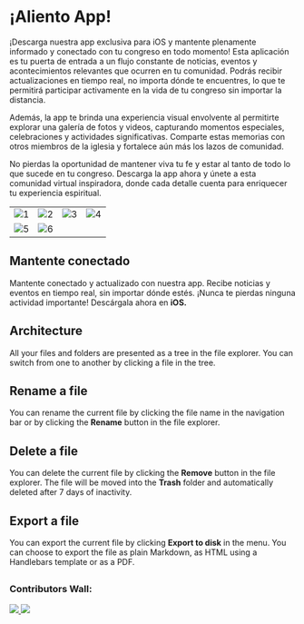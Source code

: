 # ¡Aliento App!

¡Descarga nuestra app exclusiva para iOS y mantente plenamente informado y conectado con tu congreso en todo momento! Esta aplicación es tu puerta de entrada a un flujo constante de noticias, eventos y acontecimientos relevantes que ocurren en tu comunidad. Podrás recibir actualizaciones en tiempo real, no importa dónde te encuentres, lo que te permitirá participar activamente en la vida de tu congreso sin importar la distancia.

Además, la app te brinda una experiencia visual envolvente al permitirte explorar una galería de fotos y videos, capturando momentos especiales, celebraciones y actividades significativas. Comparte estas memorias con otros miembros de la iglesia y fortalece aún más los lazos de comunidad.

No pierdas la oportunidad de mantener viva tu fe y estar al tanto de todo lo que sucede en tu congreso. Descarga la app ahora y únete a esta comunidad virtual inspiradora, donde cada detalle cuenta para enriquecer tu experiencia espiritual.

|          |             |                |       |
| :---:    |    :----:   |          :---: | :---: |
|![1](https://lh3.googleusercontent.com/pw/AIL4fc-_sGZzRcHyH6_laNaxrRxq4fqCLRz7uFd-veM1sH556x-KfO6eDutHwNcf9q5IKOZfW6AQ_cUsP05KFkWg5d_HN6MaBEM6QcD2K3ApvgT5jcEDOQUH8qWJ3GJjxL7Q7zxnZ3HECGiJ2a_llp3CLQfm5pMduHs0HbC2EAUUcFzRVcbKtNJCNLC_FxKjXDkrHllIEz3rKfRNjCJ2N1-xbzRl9HM7Z2EBvuQdcUwtiqGQlho9dmvVGv3xw9WWwcuElAhdSOmEzKvTOT5adH9WNvlduksXXlFs4JYKuQre3jyyubh_9K5DpIUzZ-in9TCrOjh2VLHDWw8l-VvuGPck-3tOXDZfz3-WOA7xSWD8AkrgivbdF2-mTD7-dyrrrP6ry2s58JpWHH_FmztW-vnEGNRrsPZzHZmDwpKrrWfX7lrrkAoM5G-NMhmYKW4s-NfpxN6FWTzauP9Kj5Uk-rwogy_kpJEk7LLev7ZnjOz8lbHsRiA387JxgggLf5nj35vqb-FMAeFpJ_lCZ2vGsYOT2536ZS_EVe2q7qPkbYuPZR03nU31Km7uwlwkztu9YY9vT_S670g77Rmpz3f5dfqO-YStd_IZ3gZDe-6wQ10ZCPKovROz4tIlxGM08d4iPNZpciAhYmEzte2XUkDQaxmBgyWC15mjbQRgA5T7gk0AzegREJQQYyrUJdHJiGJ7ahtPLdkr91zxxXk3dMI9qJR7eWxHFOdQzCJQEEJms9Tdtilta8c4cZNTp8cYHKDIneTj1a91F7QgXhK3SAJ6xAFa9xj-WHRcshfmwMsv34yG99pQIJeC7GZiU3HRfEuv42Rl8Xn2KdQO9BjU_N8v2xxCcxttIOMzIJhfJ3iOj8r9fJq2tg2S6sBVXfJ9e9iVPx9sCFQ_J1VmQxaV6W6Twbs7EAAj48uddWPzHne7Ssr0i5F3eZIGlU1W40X_u4IC=w928-h1650-s-no?authuser=0) | ![2](https://lh3.googleusercontent.com/pw/AIL4fc9hOAexV1MJSWvfmomPa8F8i1HaNRBg2Idak_5--KYV_ZAaiFTb-1tj-dg44KXyHGfIZyj94kWYFpcr6c_ApbPsEDBIlRkxZHeUHItjRk7veUTS8QxksjuoIKAihsDv3TlqwhenZGZnc0nCp1WFLfqcm6dAXiRHspy_oYc01JQ-dkftPg5HuWQLWRlO7tZeh1S7fGCwHmL_juOhnN3WIj5wbYsV0WEkxWMYGvJocU1h4mECD55LjdTRhBLkny6-r39Y_AZZcQHHNhkGA0i44bbRj8Ecqbb1iELaomVOLGqtCU9mcxWaKyv80RaFCH6DE42Z5pg4V2ENa6cNeNIQn4-WFcPaEonY11_UwF2VXfXrcWiH9GB5IQo_zGXZFNUnw3EzDM0iwKVlIMK2Kt0ydE5mmDzcEoHer_x5y8hKPnKH0Un_oTQNxt3KjsLEs62zEPuaxyPAG48TZmR9SYA7ZzyXqSexQxF9BBVRSghDZop8zymktRtrdqEJHOWpGJ3BfVvMcADjRRUpJHljrZZ7Re0vM1NYqyMMm87RrL6lvDz3FwNbNTUN7wPAT1r58Xk2YnFpzJ1wyfchW8yfVJ7ZssUB7Isc4RSpUvqqBP1W8arCenzJyI5Ojv8KaVsNsW4HXZKa5IL2wsP0IWNVDi13bvEh0jnm2LeIHVpWWg2I92bm2bpb7e3IANPX0D_GZgZb2AmqHjZk6msebAyTqFf2_p1YVzWMVlxwPsp_kdvBTqFFVZiY95I_IIDGIiXYVNi0KUV11bqYVQJRsel_oIVgyGG0SajhS0e5FlIRJHUjmN1st5hUU8Ypsxi_uKcIJnPStpvXywhlXVwgwI68QEtlkFJPhMwmcUK22QVsLYwdvUQpwdAPsQ64HtMorOAbPIvZdyF6RlgYk3i5AvapkC0oyAxHwh8lev3ujySK4inDPjaLmgze4RRr4eb6SCsz=w896-h1594-s-no?authuser=0) | ![3](https://lh3.googleusercontent.com/pw/AIL4fc82_GX-JNwLR_RB9tj9p39xC3eHQzPE0dtK7pkD5AL_QnC9WqVt87eGCLezeDOmx7saZk0ppaT6lGBKoRR6rNkIM-sxtUshRxp0QZ4-cys4HRWOJKM1bvCt6-8sKefToU-xXzSoxNT5nqhkzdWVHK2KBz0YBTtLCJccxiI9Cl-Em3EdwXcY9bdk1VUnwBa_9IRjODKAj_YFUtPyMp5x54covfWmlbcOR5Y_I3lanxNLsk6KfxmAsDsmCzmCa86mb78Sp2uoYmT1g8SEeyv38GSdKLaNlpHVgCgkyZDXYMzC0tLIyUB9DNEYdbsz5cP0v4iShDUCMiI_wF-BWtoFXxkdj0FlTzclNUbjdfTSJEY9B-D3IkwP3iMg_ECO69l6p8Jkbu-w6Ei3mtRb-tUef1GYGE0ugnl-BLT0cTXHeMRf9Bs_uF70RMD-sh-gbF58PoLptepoAzYmcbz12NnZ29xFXjj0Oz4CSAcdxtguwmuodakTiyicXfxgAM1E34VT1Q8ej9-F11kMIbDFo4_npzVG5qlhrgFHSKGmGdpVsrq0q1qWOlhSckT-GvwisbquA_2J8HdU4mEiR0xfGxe5iRLXWH7k9NIBKf9WOcGN55IohQJMXbv4rCopOB7H0cj4kG2aUACeeSv8vfV0qAWUbWRCWp0NQDEZNZq1qs5XDTwpKDHgWnC1XxwClYU0Fhr0Wdka-dda54TBA5Cv83y3vpCVBpKFsmh4AhAgHxhL5b_LH1nzD_WsaY3QCJqC6CKs7q9mzrQAADZZ6c_3dw6VsKTh7WuFXHl5urM9NPcJUSXL25Fu3ZDybHtR9czwiZ10wDxp738nwpMdc20Fl3q1ayZXkeyqGraDFshPOhR1wqfTGULPlm38zHUQbRyJyo2JlfgG3q25RgvnSprZ68bubvFjtvNgN7mj0Q4QHlIn_C6U9pUNfSv3P4rgSP-Q=w896-h1594-s-no?authuser=0) | ![4](https://lh3.googleusercontent.com/pw/AIL4fc_htFKqkxKbzV0ZcVvYOIxemVahW_lpqVAemTl_NNB2_57atQfD-H_5RkpQUK6_HW7V5S6k6Zc-J55OhLFmvw7GYxDejLzmguIstvYsDUDhZ3cqRxsQ6y5CybNihtLM_rl6ziMJJxpf6aoCTusQO-0ISi5oJFJIzu57ZAKC31rquHau0GSKpxSVBrSzEPmzGiJe0Z8rEF-AKgl26_ik_AZUt7D3NO4OQp5hKs6sjpvwKRbF7SbmeAaWOErso1qENdwgipsvIuM09nnvBQbYD_b7Ju7OPYDzLJL9oclEX4wAPzIF-w47dsVLSeih6LQTm9pnuoRp_2UBGUU-JeuN1dkz1mHrVFwuaqlFtL5f3ZQ5jZAm9CfrwvszxugXpRH9bEua2d9ifV784b6eGnipUsx9-gY4zK1U5Tj8fFXv2_03-ONv3bmecwknJIufnMZ6IWJ4mwAKbPqGIipjhZgpBG9l41tQ0ZejQFO1i7XKVZOfZisI_GmCsPdvb_BM8o1Vhl7pX6LSkvVEGc3sVsvUafTDgPkTJodLisnxJbtriUnFXfNIp3nEf5nA_axXaYim_qPFGdcX29unBjMdIYSsrQIUGERsGgHVBt6NPWkyEl1aHGcmhVYgBpLo3zRIpvA8ngW5qIZKoeeWhF1L9Iiv85PInQcE3bUM_KhLx58dznK0z1Rwg4of713ZAgdcuwsEEFU4nHGkUPCPblPu7ySeHbeo5Zfp3mGDcwXHrD0T4LYrm7kV4br83sjJNFOC6sHOV04A-4EYnUGSoW6hpAS3yuLu6XJhHK_Pa1qAzAAv-MgO_ueSm8Dx-27eXEwz3aH0Hiabf3tZsCiclTpEwmZHg2qTQf9oq4VPVrSdt4YyjevMS9wlxjM-38TrFkBseChtb-SzET_jpmVzEyU36PUGma47IeA5aEFNdrosjV6tiH_dp-mg8fvidd2OVFm_=w896-h1594-s-no?authuser=0)
| ![5](https://lh3.googleusercontent.com/pw/AIL4fc_8cK8vvNEWmc_ddZlbWcIIX-RolsYjKRd2iJ4Y5l7kDb39Cmo0Hzd5LLXtCxEgrnjLXdVjTfRvUZdCtHMO-YPIHqh-kWzQ5V48ln_u9sQP3psl6S7TsoNbdwJaa1KVDndLW40anDd9ArQROiiYUW6DrwgViKQbbSIwHtQCZWVYS0_55-oFrOo6HnDIv_PzNYBN0baSCy8IB23bGkhlDrQAslX1AYKge4aXSTKZs_5TpqL7G-peGuEZRFqO3_p1k1ezWSVs39SVYYzpRRC94HuRJHcpADygsODQvfYrAc4adlz7tE_ydr23ZV4HVgHxDPsqN0v67vrVhR-f3ju2Wt78nAxznq5q2CadJ4iu_AAz6PQy03KW-cLH7L2jYC-nCu--eBq_KY50cDxGYoet2UwDgQEZ-631BZMJyxmxaRlnwGqZEtt4QYqT1Mae7VcY0BNzfcxKhMmUE3S6Z3xIH_1bTV7k6lakfbLwBb_5Ej3zV3JrevfyY1LtJduHDrIRlgCyco4pbK-ARnrsjFpeN-FZ0bA3yI7rN0Mop6I32y5FegJYxF2FxWc6fDHXwdcVNuFVDKaNdb2u7TnTtO6v8uAJxjks-NxczBpZostQosZ8nGY1yLux9Zqgs68CJNwisv2CQjQvwhawNY0ICLXN9hUBYxkp94pXum6lw3DuNGQETNd43wl36xJWbuR8rTP8UWl2mnip9VuTXXdvdpUY0K5Fb90axjbHQnIZZx8opjT5qAjZH2Nu36RyxrFBh8dzvshiDbEpohxbmQkEOnmvxroLRU-3gpsRT0_XBcJOuo8qsqWe1m7vMEB6TKMNyEczttQ5FhbUK5R8ni6v__qDUM8x0seCI7sU3iJRWAzvFF8ZMYjiUK_3fy8AHC9Y9ucIy7FX-CncwyqVhwaLvOXb7rwgux9jvxqbiaLidlXrfNAIsXSJhGfdhLfnwFZe=w896-h1594-s-no?authuser=0) | ![6](https://lh3.googleusercontent.com/pw/AIL4fc8D7zdZnsODPy0pp9AV0sBK_SUo0CEYE4CxtYtQeQseKK0wQj_Oaun1JOTFUWR8s6Sy6oVdr7z-A0JODSnzZ4cUxOiNKkokXb0KmURBSnnsENn_dEHf4c-mNM2bAp4E4KqYIlwbMkhNJnAyPZ9vFGxHHUHzfBTeUGfk9nvJIOJpTnCXpn7x3R1RqI4aA5ac7mCZ_ln24RTJkQAuKKDhwEnHPCWY68qkIQALkMcUgNZPOtn6bQZGJJxz-kf1sn50Bh-mG8B8neXvjwrj4IxWeKbcK_FPX1y7Qx22PVLkZsLwF60IHISrcCN3vDW2fnQrMf9hMiIu7XCVsPXPXZjhN-GLMcqzDCjNVrZKOfxsoiv6UgQVERJjNeE6d8Ly0m1GQQ4CkU8BjQua6UcbpJVchpZvNcgLwgW5BPljSyEABoNzjfmd_ts_wQfBAiOfO039P9ORbQ2KQc74h7xE0k4E7a-yZ87vGt2b7oPIMDKzTyLCc4CkIkZ-UEwv2FhBCaIW7z6jvUfUxdJhHm14XwROWzOAftCsgQiKABHiUW6SLGlyjx5pP2clNZmKrxqhEpckGanTXgoxXhrNp3XhsCaFyuWFOg6yGvzPfL6n2Iux6Jy1QjVt84oocw1AImm3P_vtEhJ-1FBdJk9z-XxHk7jWst5HhjrdvLJaL7OUi_KAzwWN3amJl6GZe3bU8-3HY2LkKpvzeEnoqORfKSBBo5tXPfCT1W0IOtJjjmHXmZNl0D2qOcpdNLdxTsDxVdGTJWcVP4H6eZBeg48Qq0wZ84hDrZyL4fcZROazbAEYIWJ5nvc86hdvyN90yh8ypiTozhWl8xgATJv4nnGVEGEu1so_ttIJfgiLVkjCDliecUjlajVIQ7CKYrLXhvjq8K8NOczNrGkjjpSH0tmPlhFdDAtbWhWoDh3_Ax2XS5Bc3NSQXBbWvcUrak9CiUF1ZOR5=w896-h1594-s-no?authuser=0) |


## Mantente conectado

Mantente conectado y actualizado con nuestra app. Recibe noticias y eventos en tiempo real, sin importar dónde estés. ¡Nunca te pierdas ninguna actividad importante! Descárgala ahora en **iOS.**

## Architecture

All your files and folders are presented as a tree in the file explorer. You can switch from one to another by clicking a file in the tree.

## Rename a file

You can rename the current file by clicking the file name in the navigation bar or by clicking the **Rename** button in the file explorer.

## Delete a file

You can delete the current file by clicking the **Remove** button in the file explorer. The file will be moved into the **Trash** folder and automatically deleted after 7 days of inactivity.

## Export a file

You can export the current file by clicking **Export to disk** in the menu. You can choose to export the file as plain Markdown, as HTML using a Handlebars template or as a PDF.






##

### Contributors Wall:
<a href="">
  <img src="https://avatars.githubusercontent.com/u/98441735?v=4" />
   <img src="https://avatars.githubusercontent.com/u/16764592?v=4" />
</a>
<br>
<br>
